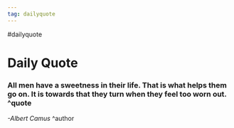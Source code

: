 ```yaml
---
tag: dailyquote
---
```


#dailyquote

# Daily Quote

### All men have a sweetness in their life. That is what helps them go on. It is towards that they turn when they feel too worn out. ^quote
*-Albert Camus* ^author

